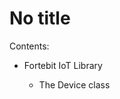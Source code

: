 # No title

<!-- The text you write here will appear in the first doc page. (This is just a comment, will not be rendered) -->
Contents:


* Fortebit IoT Library


    * The Device class

